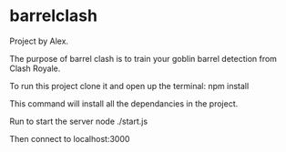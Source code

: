 # barrelclash

Project by Alex.

The purpose of barrel clash is to train your goblin barrel detection from Clash Royale.

To run this project clone it and open up the terminal:
npm install

This command will install all the dependancies in the project.

Run to start the server
node ./start.js

Then connect to localhost:3000
